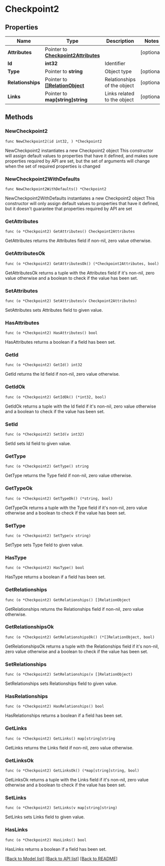 # Checkpoint2

## Properties

Name | Type | Description | Notes
------------ | ------------- | ------------- | -------------
**Attributes** | Pointer to [**Checkpoint2Attributes**](Checkpoint2Attributes.md) |  | [optional] 
**Id** | **int32** | Identifier  | 
**Type** | Pointer to **string** | Object type | [optional] 
**Relationships** | Pointer to [**[]RelationObject**](RelationObject.md) | Relationships of the object | [optional] 
**Links** | Pointer to **map[string]string** | Links related to the object | [optional] 

## Methods

### NewCheckpoint2

`func NewCheckpoint2(id int32, ) *Checkpoint2`

NewCheckpoint2 instantiates a new Checkpoint2 object
This constructor will assign default values to properties that have it defined,
and makes sure properties required by API are set, but the set of arguments
will change when the set of required properties is changed

### NewCheckpoint2WithDefaults

`func NewCheckpoint2WithDefaults() *Checkpoint2`

NewCheckpoint2WithDefaults instantiates a new Checkpoint2 object
This constructor will only assign default values to properties that have it defined,
but it doesn't guarantee that properties required by API are set

### GetAttributes

`func (o *Checkpoint2) GetAttributes() Checkpoint2Attributes`

GetAttributes returns the Attributes field if non-nil, zero value otherwise.

### GetAttributesOk

`func (o *Checkpoint2) GetAttributesOk() (*Checkpoint2Attributes, bool)`

GetAttributesOk returns a tuple with the Attributes field if it's non-nil, zero value otherwise
and a boolean to check if the value has been set.

### SetAttributes

`func (o *Checkpoint2) SetAttributes(v Checkpoint2Attributes)`

SetAttributes sets Attributes field to given value.

### HasAttributes

`func (o *Checkpoint2) HasAttributes() bool`

HasAttributes returns a boolean if a field has been set.

### GetId

`func (o *Checkpoint2) GetId() int32`

GetId returns the Id field if non-nil, zero value otherwise.

### GetIdOk

`func (o *Checkpoint2) GetIdOk() (*int32, bool)`

GetIdOk returns a tuple with the Id field if it's non-nil, zero value otherwise
and a boolean to check if the value has been set.

### SetId

`func (o *Checkpoint2) SetId(v int32)`

SetId sets Id field to given value.


### GetType

`func (o *Checkpoint2) GetType() string`

GetType returns the Type field if non-nil, zero value otherwise.

### GetTypeOk

`func (o *Checkpoint2) GetTypeOk() (*string, bool)`

GetTypeOk returns a tuple with the Type field if it's non-nil, zero value otherwise
and a boolean to check if the value has been set.

### SetType

`func (o *Checkpoint2) SetType(v string)`

SetType sets Type field to given value.

### HasType

`func (o *Checkpoint2) HasType() bool`

HasType returns a boolean if a field has been set.

### GetRelationships

`func (o *Checkpoint2) GetRelationships() []RelationObject`

GetRelationships returns the Relationships field if non-nil, zero value otherwise.

### GetRelationshipsOk

`func (o *Checkpoint2) GetRelationshipsOk() (*[]RelationObject, bool)`

GetRelationshipsOk returns a tuple with the Relationships field if it's non-nil, zero value otherwise
and a boolean to check if the value has been set.

### SetRelationships

`func (o *Checkpoint2) SetRelationships(v []RelationObject)`

SetRelationships sets Relationships field to given value.

### HasRelationships

`func (o *Checkpoint2) HasRelationships() bool`

HasRelationships returns a boolean if a field has been set.

### GetLinks

`func (o *Checkpoint2) GetLinks() map[string]string`

GetLinks returns the Links field if non-nil, zero value otherwise.

### GetLinksOk

`func (o *Checkpoint2) GetLinksOk() (*map[string]string, bool)`

GetLinksOk returns a tuple with the Links field if it's non-nil, zero value otherwise
and a boolean to check if the value has been set.

### SetLinks

`func (o *Checkpoint2) SetLinks(v map[string]string)`

SetLinks sets Links field to given value.

### HasLinks

`func (o *Checkpoint2) HasLinks() bool`

HasLinks returns a boolean if a field has been set.


[[Back to Model list]](../README.md#documentation-for-models) [[Back to API list]](../README.md#documentation-for-api-endpoints) [[Back to README]](../README.md)


